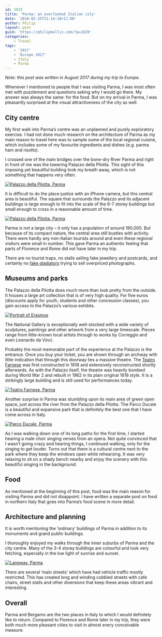 ```yaml
---
id: 1829
title: 'Parma: an overlooked Italian city'
date: '2018-02-25T21:14:18+11:00'
author: Philip
layout: post
guid: 'https://philipmallis.com/?p=1829'
categories:
    - Travel
tags:
    - '2017'
    - 'Europe 2017'
    - Italy
    - Parma
---
```


*Note: this post was written in August 2017 during my trip to Europe.*

Whenever I mentioned to people that I was visiting Parma, I was most often met with puzzlement and questions asking why I would go there. My answer was always the same: for the food. But on my arrival in Parma, I was pleasantly surprised at the visual attractiveness of the city as well.

## City centre

My first walk into Parma’s centre was an unplanned and purely exploratory exercise. I had not done much research on the architecture of Parma as my main reason to travel here was to sample some of the local regional cuisine, which includes some of my favourite ingredients and dishes (e.g. parma ham and risotto).

I crossed one of the main bridges over the bone-dry River Parma and right in front of me was the towering Palazzo della Pilotta. This sight of this imposing yet beautiful building took my breath away, which is not something that happens very often.

[![Palazzo della Pilotta, Parma](https://farm5.staticflickr.com/4409/36007729243_fac3aa37e5.jpg)](https://www.flickr.com/photos/philipmallis/36007729243/in/album-72157685608092414/ "Palazzo della Pilotta, Parma")<script async="" charset="utf-8" src="//embedr.flickr.com/assets/client-code.js"></script>

It is difficult to do the place justice with an iPhone camera, but this central area is beautiful. The square that surrounds the Palazzo and its adjacent buildings is large enough to fit into the scale of the 6-7 storey buildings but small enough to cross in a reasonable amount of time.

[![Palazzo della Pilotta, Parma](https://farm5.staticflickr.com/4365/36007728773_a378bc346e.jpg)](https://www.flickr.com/photos/philipmallis/36007728773/in/album-72157685608092414/ "Palazzo della Pilotta, Parma")<script async="" charset="utf-8" src="//embedr.flickr.com/assets/client-code.js"></script>

Parma is not a large city – it only has a population of around 190,000. But because of its compact nature, the central area still bustles with activity. There were hardly any non-Italian tourists around and even these regional visitors were small in number. This gave Parma an authentic feeling that parts of Florence and Rome did not have later in my trip.

There are no tourist traps, no stalls selling fake jewellery and postcards, and certainly no [fake gladiators](https://www.thelocal.it/20151126/rome-banishes-tourist-scamming-gladiators) trying to sell overpriced photographs.

## Museums and parks

The Palazzo della Pilotta does much more than look pretty from the outside. It houses a large art collection that is of very high quality. For five euros (discounts apply for youth, students and other concession classes), you gain access to the Palazzo’s various exhibits.

[![Portrait of Erasmus](https://farm5.staticflickr.com/4416/36007716023_b4b582d13a.jpg)](https://www.flickr.com/photos/philipmallis/36007716023/in/album-72157685608092414/ "Portrait of Erasmus")<script async="" charset="utf-8" src="//embedr.flickr.com/assets/client-code.js"></script>

The National Gallery is exceptionally well-stocked with a wide variety of sculptures, paintings and other artwork from a very large timescale. Pieces range from little-known local artists through to works by Correggio and even Leonardo da Vinci.

Probably the most memorable part of the experience at the Palazzo is the entrance. Once you buy your ticket, you are shown through an archway with little indication that through this doorway lies a massive theatre. The [Teatro Farnese](https://en.wikipedia.org/wiki/Teatro_Farnese) was first constructed in 1618 and extensively reconstructed shortly afterwards. As with the Palazzo itself, the theatre was heavily bombed during World War 2 and rebuilt in 1962 in its plain original 1618 style. It is a strikingly large building and is still used for performances today.

[![Teatro Farnese, Parma](https://farm5.staticflickr.com/4377/36677430761_f093740d4b.jpg)](https://www.flickr.com/photos/philipmallis/36677430761/in/album-72157685608092414/ "Teatro Farnese, Parma")<script async="" charset="utf-8" src="//embedr.flickr.com/assets/client-code.js"></script>

Another surprise in Parma was stumbling upon its main area of green open space, just across the river from the Palazzo della Pilotta. The Parco Ducale is a beautiful and expansive park that is definitely the best one that I have come across in Italy.

[![Parco Ducale, Parma](https://farm5.staticflickr.com/4357/36677419381_60933c83c7.jpg)](https://www.flickr.com/photos/philipmallis/36677419381/in/album-72157685608092414/ "Parco Ducale, Parma")<script async="" charset="utf-8" src="//embedr.flickr.com/assets/client-code.js"></script>

As I was walking down one of its long paths for the first time, I started hearing a male choir singing verses from an opera. Not quite convinced that I wasn’t going crazy and hearing things, I continued walking, only for the singing to get louder. Turns out that there is a cultural centre next to the park where they keep the windows open while rehearsing. It was very relaxing to sit on a shady bench nearby and enjoy the scenery with this beautiful singing in the background.

## Food

As mentioned at the beginning of this post, food was the main reason for visiting Parma and did not disappoint. I have written a separate post on food in northern Italy that goes into Parma’s food scene in more detail.

## Architecture and planning

It is worth mentioning the ‘ordinary’ buildings of Parma in addition to its monuments and grand public buildings.

I thoroughly enjoyed my walks through the inner suburbs of Parma and the city centre. Many of the 3-4 storey buildings are colourful and look very fetching, especially in the low light of sunrise and sunset.

[![Laneway, Parma](https://farm5.staticflickr.com/4331/35982304764_e8a60e09b5.jpg)](https://www.flickr.com/photos/philipmallis/35982304764/in/album-72157685608092414/ "Laneway, Parma")<script async="" charset="utf-8" src="//embedr.flickr.com/assets/client-code.js"></script>

There are several ‘main streets’ which have had vehicle traffic mostly restricted. This has created long and winding cobbled streets with cafe chairs, street stalls and other diversions that keep these areas vibrant and interesting.

## Overall

Parma and Bergamo are the two places in Italy to which I would definitely like to return. Compared to Florence and Rome later in my trip, they were both much more pleasant cities to visit in almost every conceivable measure.